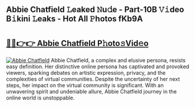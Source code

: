 ## Abbie Chatfield 𝙻eaked 𝙽u𝚍e - Part-10B 𝚅𝚒deo B𝚒kini 𝙻eaks - Hot All 𝙿hotos fKb9A

# <h2><a href="http://ld3bx3u.urlbe.top/?page=Abbie+Chatfield">🔗🔗👉👉 Abbie Chatfield P𝚑oto𝚜Vid𝚎o</a></h2>

[![Abbie Chatfield](https://i.imgur.com/eBuTRDB.gif)](http://ld3bx3u.urlbe.top/?page=Abbie+Chatfield)
Abbie Chatfield, a complex and elusive persona, resists easy definition. Her distinctive online persona has captivated and provoked viewers, sparking debates on artistic expression, privacy, and the complexities of virtual communities. Despite the uncertainty of her next steps, her impact on the virtual community is significant. With an unwavering spirit and undeniable allure, Abbie Chatfield journey in the online world is unstoppable.
